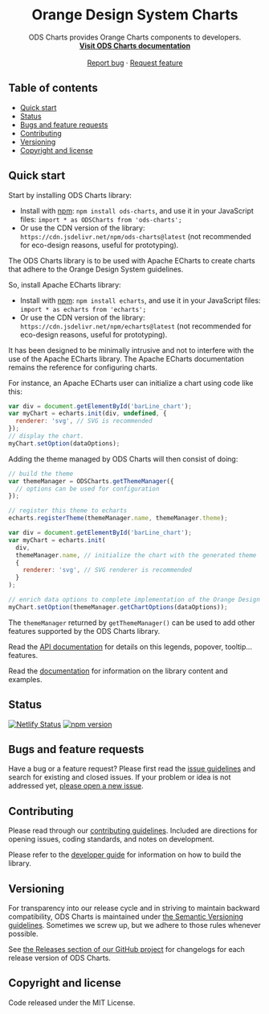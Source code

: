<h1 align="center">Orange Design System Charts</h1>

<p align="center">
  ODS Charts provides Orange Charts components to developers.
  <br>
  <a href="https://ods-charts.netlify.app/"><strong>Visit ODS Charts documentation</strong></a>
  <br>
  <br>
  <a href="https://github.com/Orange-OpenSource/ods-charts/issues/new?assignees=-&labels=bug&template=bug_report.yml">Report bug</a>
  ·
  <a href="https://github.com/Orange-OpenSource/ods-charts/issues/new?assignees=&labels=feature&template=feature_request.yml">Request feature</a>
</p>

## Table of contents

- [Quick start](#quick-start)
- [Status](#status)
- [Bugs and feature requests](#bugs-and-feature-requests)
- [Contributing](#contributing)
- [Versioning](#versioning)
- [Copyright and license](#copyright-and-license)

## Quick start

Start by installing ODS Charts library:

- Install with [npm](https://www.npmjs.com/): `npm install ods-charts`, and use it in your JavaScript files: `import * as ODSCharts from 'ods-charts';`
- Or use the CDN version of the library: `https://cdn.jsdelivr.net/npm/ods-charts@latest` (not recommended for eco-design reasons, useful for prototyping).

The ODS Charts library is to be used with Apache ECharts to create charts that adhere to the Orange Design System guidelines.

So, install Apache ECharts library:

- Install with [npm](https://www.npmjs.com/): `npm install echarts`, and use it in your JavaScript files: `import * as echarts from 'echarts';`
- Or use the CDN version of the library: `https://cdn.jsdelivr.net/npm/echarts@latest` (not recommended for eco-design reasons, useful for prototyping).

It has been designed to be minimally intrusive and not to interfere with the use of the Apache ECharts library. The Apache ECharts documentation remains the reference for configuring charts.

For instance, an Apache ECharts user can initialize a chart using code like this:

```javascript
var div = document.getElementById('barLine_chart');
var myChart = echarts.init(div, undefined, {
  renderer: 'svg', // SVG is recommended
});
// display the chart.
myChart.setOption(dataOptions);
```

Adding the theme managed by ODS Charts will then consist of doing:

```javascript
// build the theme
var themeManager = ODSCharts.getThemeManager({
  // options can be used for configuration
});

// register this theme to echarts
echarts.registerTheme(themeManager.name, themeManager.theme);

var div = document.getElementById('barLine_chart');
var myChart = echarts.init(
  div,
  themeManager.name, // initialize the chart with the generated theme
  {
    renderer: 'svg', // SVG renderer is recommended
  }
);

// enrich data options to complete implementation of the Orange Design System.
myChart.setOption(themeManager.getChartOptions(dataOptions));
```

The `themeManager` returned by `getThemeManager()` can be used to add other features supported by the ODS Charts library.

Read the [API documentation](https://ods-charts.netlify.app/api/) for details on this legends, popover, tooltip... features.

Read the [documentation](https://ods-charts.netlify.app/) for information on the library content and examples.

## Status

[![Netlify Status](https://api.netlify.com/api/v1/badges/3df609fb-4f36-4c09-ba31-284e261f2d8d/deploy-status)](https://app.netlify.com/sites/ods-charts/deploys)
[![npm version](https://img.shields.io/npm/v/ods-charts?logo=npm&logoColor=fff)](https://www.npmjs.com/package/ods-charts)

## Bugs and feature requests

Have a bug or a feature request? Please first read the [issue guidelines](https://github.com/Orange-OpenSource/ods-charts/blob/main/CONTRIBUTING.md#using-the-issue-tracker) and search for existing and closed issues. If your problem or idea is not addressed yet, [please open a new issue](https://github.com/Orange-OpenSource/ods-charts/issues/new/choose).

## Contributing

Please read through our [contributing guidelines](https://github.com/Orange-OpenSource/ods-charts/blob/main/CONTRIBUTING.md). Included are directions for opening issues, coding standards, and notes on development.

Please refer to the [developer guide](https://github.com/Orange-OpenSource/ods-charts/blob/main/DEVELOP.md) for information on how to build the library.

## Versioning

For transparency into our release cycle and in striving to maintain backward compatibility, ODS Charts is maintained under [the Semantic Versioning guidelines](https://semver.org/). Sometimes we screw up, but we adhere to those rules whenever possible.

See [the Releases section of our GitHub project](https://github.com/Orange-OpenSource/ods-charts/releases) for changelogs for each release version of ODS Charts.

## Copyright and license

Code released under the MIT License.

